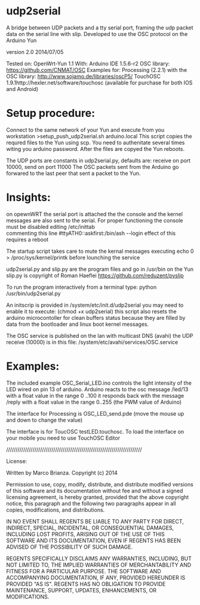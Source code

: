udp2serial==A bridge between UDP packets and a tty serial port, framing the udp packet data on the serial line with slip. Developed to use the OSC protocol on the Arduino Yunversion 2.0     2014/07/05Tested on: OpenWrt-Yun 1.1With: Arduino IDE 1.5.6-r2OSC library: https://github.com/CNMAT/OSCExamples for:	Processing (2.2.1) with the OSC library: http://www.sojamo.de/libraries/oscP5/	TouchOSC 1.9.1http://hexler.net/software/touchosc (available for purchase for both IOS and Android)	Setup procedure:==Connect to the same network of your Yun and execute from you workstation  >setup_push_udp2serial.sh arduino.localThis script copies the requred files to the Yun using scp. You need to authenitate several times witing you arduino password.After the files are copyed the Yun reboots.The UDP ports are constants in udp2serial.py, defaults are: receive on port 10000, send on port 11000The OSC packets sent from the Arduino go forwared to the last peer that sent a packet to the Yun.Insights:==on opewnWRT the serial port is attached the the console and the kernel messages are also sent to the serial.For proper functioning the console must be disabled editing /etc/inittab  commenting this line  #ttyATH0::askfirst:/bin/ash --login effect of this requires a rebootThe startup script  takes care to mute the kernal messages executing echo 0 > /proc/sys/kernel/printkbefore lounching the serviceudp2serial.py and slip.py are the program filesand go in /usr/bin on the Yunslip.py is copyright of Roman Haeflei https://github.com/reduzent/pyslipTo run the program interactively from a terminal type: python /usr/bin/udp2serial.pyAn initscrip is provided  in /system/etc/init.d/udp2serial you may need to enable it to execute: (chmod +x udp2serial) this script also resets the arduino microcontoller for clean buffers status because they are filled by data from the bootloader and linux boot kernel messages.The OSC service is published on the lan with multicast DNS (avahi)the UDP receive (10000) is in this file:  /system/etc/avahi/services/OSC.serviceExamples:===The included example OSC_Serial_LED.ino controls the light intensity of the LED wired on pin 13 of arduino.Arduino reacts to the osc message /led/13 with a float value in the range 0 ..100it responds back with the message /reply with a float value in the range 0..255 (the PWM value of Arduino)The interface for Processing is OSC_LED_send.pde (move the mouse up and down to change the value)The interface is for ToucOSC testLED.touchosc. To load the interface on your mobile you need to use TouchOSC Editor  ////////////////////////////////////////////////////////////////////////License:Written by Marco Brianza. Copyright (c) 2014Permission to use, copy, modify, distribute, and distribute modified versionsof this software and its documentation without fee and without a signedlicensing agreement, is hereby granted, provided that the above copyrightnotice, this paragraph and the following two paragraphs appear in all copies,modifications, and distributions. IN NO EVENT SHALL REGENTS BE LIABLE TO ANY PARTY FOR DIRECT, INDIRECT,SPECIAL, INCIDENTAL, OR CONSEQUENTIAL DAMAGES, INCLUDING LOST PROFITS, ARISINGOUT OF THE USE OF THIS SOFTWARE AND ITS DOCUMENTATION, EVEN IF REGENTS HASBEEN ADVISED OF THE POSSIBILITY OF SUCH DAMAGE. REGENTS SPECIFICALLY DISCLAIMS ANY WARRANTIES, INCLUDING, BUT NOT LIMITED TO,THE IMPLIED WARRANTIES OF MERCHANTABILITY AND FITNESS FOR A PARTICULARPURPOSE. THE SOFTWARE AND ACCOMPANYING DOCUMENTATION, IF ANY, PROVIDEDHEREUNDER IS PROVIDED "AS IS". REGENTS HAS NO OBLIGATION TO PROVIDEMAINTENANCE, SUPPORT, UPDATES, ENHANCEMENTS, OR MODIFICATIONS.